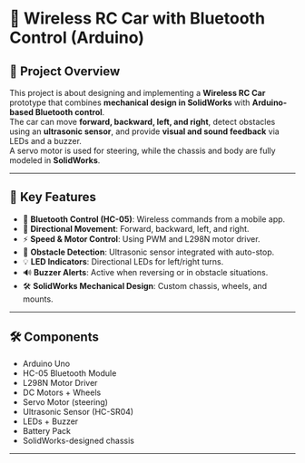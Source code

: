# 🚗 Wireless RC Car with Bluetooth Control (Arduino)

## 📌 Project Overview
This project is about designing and implementing a **Wireless RC Car** prototype that combines **mechanical design in SolidWorks** with **Arduino-based Bluetooth control**.  
The car can move **forward, backward, left, and right**, detect obstacles using an **ultrasonic sensor**, and provide **visual and sound feedback** via LEDs and a buzzer.  
A servo motor is used for steering, while the chassis and body are fully modeled in **SolidWorks**.

---

## 🔑 Key Features
- 📱 **Bluetooth Control (HC-05)**: Wireless commands from a mobile app.
- 🚗 **Directional Movement**: Forward, backward, left, and right.
- ⚡ **Speed & Motor Control**: Using PWM and L298N motor driver.
- 🛑 **Obstacle Detection**: Ultrasonic sensor integrated with auto-stop.
- 💡 **LED Indicators**: Directional LEDs for left/right turns.
- 🔊 **Buzzer Alerts**: Active when reversing or in obstacle situations.
- 🛠 **SolidWorks Mechanical Design**: Custom chassis, wheels, and mounts.

---

## 🛠️ Components
- Arduino Uno  
- HC-05 Bluetooth Module  
- L298N Motor Driver  
- DC Motors + Wheels  
- Servo Motor (steering)  
- Ultrasonic Sensor (HC-SR04)  
- LEDs + Buzzer  
- Battery Pack  
- SolidWorks-designed chassis  

---


